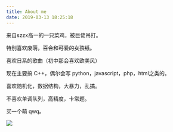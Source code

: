 ```yaml
---
title: About me
date: 2019-03-13 18:25:18
---
```


来自szzx高一的一只菜鸡，被巨佬吊打。

特别喜欢废萌，~~百合~~和~~可爱的女孩纸~~。

喜欢日系的歌曲（初中那会喜欢欧美风）

现在主要搞 C++，偶尔会写 python，javascript，php，html之类的。

喜欢随机化，数据结构，大暴力，乱搞。

不喜欢单调队列，高精度，卡常题。

买一个萌 qwq​。

![](https://cdn.jsdelivr.net/gh/GaisaiYuno/imghost/timg.jpg)

